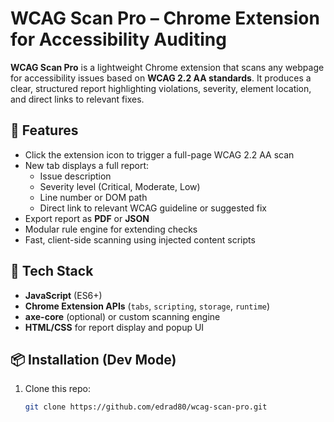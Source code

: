 # WCAG Scan Pro – Chrome Extension for Accessibility Auditing

**WCAG Scan Pro** is a lightweight Chrome extension that scans any webpage for accessibility issues based on **WCAG 2.2 AA standards**. It produces a clear, structured report highlighting violations, severity, element location, and direct links to relevant fixes.

## 🚀 Features

- Click the extension icon to trigger a full-page WCAG 2.2 AA scan
- New tab displays a full report:
  - Issue description
  - Severity level (Critical, Moderate, Low)
  - Line number or DOM path
  - Direct link to relevant WCAG guideline or suggested fix
- Export report as **PDF** or **JSON**
- Modular rule engine for extending checks
- Fast, client-side scanning using injected content scripts

## 🧰 Tech Stack

- **JavaScript** (ES6+)
- **Chrome Extension APIs** (`tabs`, `scripting`, `storage`, `runtime`)
- **axe-core** (optional) or custom scanning engine
- **HTML/CSS** for report display and popup UI

## 📦 Installation (Dev Mode)

1. Clone this repo:
   ```bash
   git clone https://github.com/edrad80/wcag-scan-pro.git
